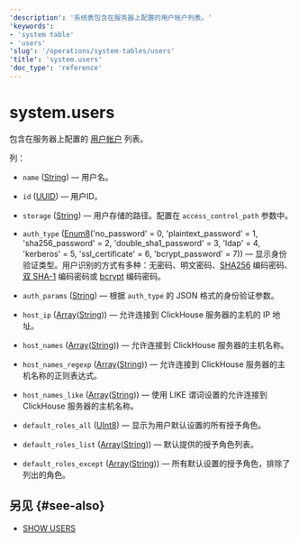 ```yaml
---
'description': '系统表包含在服务器上配置的用户帐户列表。'
'keywords':
- 'system table'
- 'users'
'slug': '/operations/system-tables/users'
'title': 'system.users'
'doc_type': 'reference'
---
```



# system.users

包含在服务器上配置的 [用户帐户](../../guides/sre/user-management/index.md#user-account-management) 列表。

列：
- `name` ([String](../../sql-reference/data-types/string.md)) — 用户名。

- `id` ([UUID](../../sql-reference/data-types/uuid.md)) — 用户ID。

- `storage` ([String](../../sql-reference/data-types/string.md)) — 用户存储的路径。配置在 `access_control_path` 参数中。

- `auth_type` ([Enum8](../../sql-reference/data-types/enum.md)('no_password' = 0, 'plaintext_password' = 1, 'sha256_password' = 2, 'double_sha1_password' = 3, 'ldap' = 4, 'kerberos' = 5, 'ssl_certificate' = 6, 'bcrypt_password' = 7)) — 显示身份验证类型。用户识别的方式有多种：无密码、明文密码、[SHA256](https://en.wikipedia.org/wiki/SHA-2) 编码密码、[双 SHA-1](https://en.wikipedia.org/wiki/SHA-1) 编码密码或 [bcrypt](https://en.wikipedia.org/wiki/Bcrypt) 编码密码。

- `auth_params` ([String](../../sql-reference/data-types/string.md)) — 根据 `auth_type` 的 JSON 格式的身份验证参数。

- `host_ip` ([Array](../../sql-reference/data-types/array.md)([String](../../sql-reference/data-types/string.md))) — 允许连接到 ClickHouse 服务器的主机的 IP 地址。

- `host_names` ([Array](../../sql-reference/data-types/array.md)([String](../../sql-reference/data-types/string.md))) — 允许连接到 ClickHouse 服务器的主机名称。

- `host_names_regexp` ([Array](../../sql-reference/data-types/array.md)([String](../../sql-reference/data-types/string.md))) — 允许连接到 ClickHouse 服务器的主机名称的正则表达式。

- `host_names_like` ([Array](../../sql-reference/data-types/array.md)([String](../../sql-reference/data-types/string.md))) — 使用 LIKE 谓词设置的允许连接到 ClickHouse 服务器的主机名称。

- `default_roles_all` ([UInt8](/sql-reference/data-types/int-uint#integer-ranges)) — 显示为用户默认设置的所有授予角色。

- `default_roles_list` ([Array](../../sql-reference/data-types/array.md)([String](../../sql-reference/data-types/string.md))) — 默认提供的授予角色列表。

- `default_roles_except` ([Array](../../sql-reference/data-types/array.md)([String](../../sql-reference/data-types/string.md))) — 所有默认设置的授予角色，排除了列出的角色。

## 另见 {#see-also}

- [SHOW USERS](/sql-reference/statements/show#show-users)
